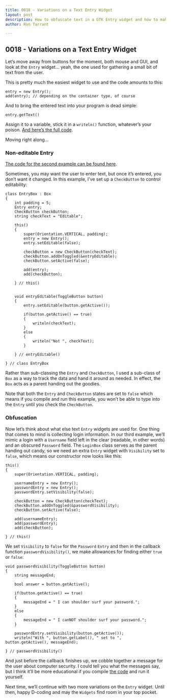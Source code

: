 ```yaml
---
title: 0018 - Variations on a Text Entry Widget
layout: post
description: How to obfuscate text in a GTK Entry widget and how to make it non-editable - a D language tutorial.
author: Ron Tarrant

---
```


## 0018 - Variations on a Text Entry Widget

Let’s move away from buttons for the moment, both mouse and GUI, and look at the `Entry` widget… yeah, the one used for gathering a small bit of text from the user.

This is pretty much the easiest widget to use and the code amounts to this:

	entry = new Entry();
	add(entry); // depending on the container type, of course

And to bring the entered text into your program is dead simple:

	entry.getText()

Assign it to a variable, stick it in a `writeln()` function, whatever’s your poison. [And here’s the full code](https://github.com/rontarrant/gtkDcoding/blob/master/006_text/text_006_01_entry.d).

Moving right along…

### Non-editable Entry

[The code for the second example can be found here](https://github.com/rontarrant/gtkDcoding/blob/master/006_text/text_006_02_no_edit_entry.d).

Sometimes, you may want the user to enter text, but once it’s entered, you don’t want it changed. In this example, I’ve set up a `CheckButton` to control editability:

	class EntryBox : Box
	{
		int padding = 5;
		Entry entry;
		CheckButton checkButton;
		string checkText = "Editable";
		
		this()
		{
			super(Orientation.VERTICAL, padding);
			entry = new Entry();
			entry.setEditable(false);
			
			checkButton = new CheckButton(checkText);
			checkButton.addOnToggled(&entryEditable);
			checkButton.setActive(false);
					
			add(entry);
			add(checkButton);
			
		} // this()
		
		
		void entryEditable(ToggleButton button)
		{
			entry.setEditable(button.getActive());
			
			if(button.getActive() == true)
			{
				writeln(checkText);
			}
			else
			{
				writeln("Not ", checkText);
			}
			
		} // entryEditable()
	
	} // class EntryBox

Rather than sub-classing the `Entry` and `CheckButton`, I used a sub-class of `Box` as a way to track the data and hand it around as needed. In effect, the `Box` acts as a parent handing out the goodies.

Note that both the `Entry` and `CheckButton` states are set to `false` which means if you compile and run this example, you won’t be able to type into the `Entry` until you check the `CheckButton`.

### Obfuscation

Now let’s think about what else text `Entry` widgets are used for. One thing that comes to mind is collecting login information. In our third example, we’ll mimic a login with a `Username` field left in the clear (readable, in other words) and an obscured `Password` field. The `LoginBox` class serves as the parent handing out candy, so we need an extra `Entry` widget with `Visibility` set to `false`, which means our constructor now looks like this:

	this()
	{
		super(Orientation.VERTICAL, padding);

		usernameEntry = new Entry();
		passwordEntry = new Entry();
		passwordEntry.setVisibility(false);
		
		checkButton = new CheckButton(checkText);
		checkButton.addOnToggled(&passwordVisibility);
		checkButton.setActive(false);
		
		add(usernameEntry);
		add(passwordEntry);
		add(checkButton);
		
	} // this()

We set `Visibility` to `false` for the `Password` `Entry` and then in the callback function `passwordVisibility()`, we make allowances for finding either `true` or `false`:

	void passwordVisibility(ToggleButton button)
	{
		string messageEnd;
		
		bool answer = button.getActive();
		
		if(button.getActive() == true)
		{
			messageEnd = " I can shoulder surf your password.";
		}
		else
		{
			messageEnd = " I canNOT shoulder surf your password.";
		}
		
		passwordEntry.setVisibility(button.getActive());
		writeln("With ", button.getLabel(), " set to ", button.getActive(), messageEnd);
		
	} // passwordVisibility()

And just before the callback finishes up, we cobble together a message for the user about computer security. I could tell you what the messages say, but I think it’ll be more educational if you compile [the code](https://github.com/rontarrant/gtkDcoding/blob/master/006_text/text_006_03_obfuscated_entry.d) and run it yourself.

Next time, we’ll continue with two more variations on the `Entry` widget. Until then, happy D-coding and may the `Widgets` find room in your top pocket.
